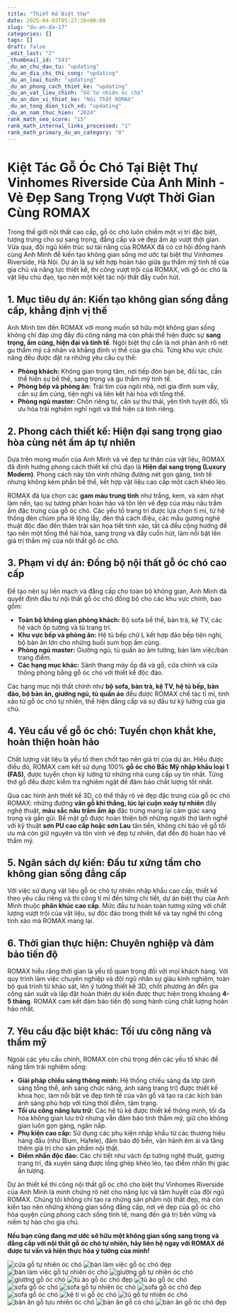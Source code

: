 ```yaml
---
title: "Thiết Kế Biệt thự"
date: 2025-04-03T05:27:26+00:00
slug: "du-an-da-17"
categories: []
tags: []
draft: false
_edit_last: "2"
_thumbnail_id: "543"
_du_an_chu_dau_tu: "updating"
_du_an_dia_chi_thi_cong: "updating"
_du_an_loai_hinh: "updating"
_du_an_phong_cach_thiet_ke: "updating"
_du_an_vat_lieu_chinh: "Gỗ tự nhiên óc chó"
_du_an_don_vi_thiet_ke: "Nội Thất ROMAX"
_du_an_tong_dien_tich_xd: "updating"
_du_an_nam_thuc_hien: "2024"
rank_math_seo_score: "15"
rank_math_internal_links_processed: "1"
rank_math_primary_du_an_category: "0"
---
```

# Kiệt Tác Gỗ Óc Chó Tại Biệt Thự Vinhomes Riverside Của Anh Minh - Vẻ Đẹp Sang Trọng Vượt Thời Gian Cùng ROMAX

Trong thế giới nội thất cao cấp, gỗ óc chó luôn chiếm một vị trí đặc biệt, tượng trưng cho sự sang trọng, đẳng cấp và vẻ đẹp ấm áp vượt thời gian. Vừa qua, đội ngũ kiến trúc sư tài năng của ROMAX đã có cơ hội đồng hành cùng Anh Minh để kiến tạo không gian sống mơ ước tại biệt thự Vinhomes Riverside, Hà Nội. Dự án là sự kết hợp hoàn hảo giữa gu thẩm mỹ tinh tế của gia chủ và năng lực thiết kế, thi công vượt trội của ROMAX, với gỗ óc chó là vật liệu chủ đạo, tạo nên một kiệt tác nội thất đầy cuốn hút.



## 1. Mục tiêu dự án: Kiến tạo không gian sống đẳng cấp, khẳng định vị thế

Anh Minh tìm đến ROMAX với mong muốn sở hữu một không gian sống không chỉ đáp ứng đầy đủ công năng mà còn phải thể hiện được sự **sang trọng, ấm cúng, hiện đại và tinh tế**. Ngôi biệt thự cần là nơi phản ánh rõ nét gu thẩm mỹ cá nhân và khẳng định vị thế của gia chủ. Từng khu vực chức năng đều được đặt ra những yêu cầu cụ thể:

* **Phòng khách:** Không gian trọng tâm, nơi tiếp đón bạn bè, đối tác, cần thể hiện sự bề thế, sang trọng và gu thẩm mỹ tinh tế.
* **Phòng bếp và phòng ăn:** Trái tim của ngôi nhà, nơi gia đình sum vầy, cần sự ấm cúng, tiện nghi và liên kết hài hòa với tổng thể.
* **Phòng ngủ master:** Chốn riêng tư, cần sự thư thái, yên tĩnh tuyệt đối, tối ưu hóa trải nghiệm nghỉ ngơi và thể hiện cá tính riêng.

## 2. Phong cách thiết kế: Hiện đại sang trọng giao hòa cùng nét ấm áp tự nhiên

Dựa trên mong muốn của Anh Minh và vẻ đẹp tự thân của vật liệu, ROMAX đã định hướng phong cách thiết kế chủ đạo là **Hiện đại sang trọng (Luxury Modern)**. Phong cách này tôn vinh những đường nét gọn gàng, tinh tế nhưng không kém phần bề thế, kết hợp vật liệu cao cấp một cách khéo léo.

ROMAX đã lựa chọn các **gam màu trung tính** như trắng, kem, và xám nhạt làm nền, tạo sự tương phản hoàn hảo và tôn lên vẻ đẹp của màu nâu trầm ấm đặc trưng của gỗ óc chó. Các yếu tố trang trí được lựa chọn tỉ mỉ, từ hệ thống đèn chùm pha lê lộng lẫy, đèn thả cách điệu, các mẫu gương nghệ thuật độc đáo đến thảm trải sàn họa tiết tinh xảo, tất cả đều cộng hưởng để tạo nên một tổng thể hài hòa, sang trọng và đầy cuốn hút, làm nổi bật lên giá trị thẩm mỹ của nội thất gỗ óc chó.



## 3. Phạm vi dự án: Đồng bộ nội thất gỗ óc chó cao cấp

Để tạo nên sự liền mạch và đẳng cấp cho toàn bộ không gian, Anh Minh đã quyết định đầu tư nội thất gỗ óc chó đồng bộ cho các khu vực chính, bao gồm:

* **Toàn bộ không gian phòng khách:** Bộ sofa bề thế, bàn trà, kệ TV, các hệ vách ốp tường và tủ trang trí.
* **Khu vực bếp và phòng ăn:** Hệ tủ bếp chữ L kết hợp đảo bếp tiện nghi, bộ bàn ăn lớn cho những buổi sum họp ấm cúng.
* **Phòng ngủ master:** Giường ngủ, tủ quần áo âm tường, bàn làm việc/bàn trang điểm.
* **Các hạng mục khác:** Sảnh thang máy ốp đá và gỗ, cửa chính và cửa thông phòng bằng gỗ óc chó với thiết kế độc đáo.

Các hạng mục nội thất chính như **bộ sofa, bàn trà, kệ TV, hệ tủ bếp, bàn đảo, bộ bàn ăn, giường ngủ, tủ quần áo** đều được ROMAX chế tác tỉ mỉ, tinh xảo từ gỗ óc chó tự nhiên, thể hiện đẳng cấp và sự đầu tư kỹ lưỡng của gia chủ.

## 4. Yêu cầu về gỗ óc chó: Tuyển chọn khắt khe, hoàn thiện hoàn hảo

Chất lượng vật liệu là yếu tố then chốt tạo nên giá trị của dự án. Hiểu được điều đó, ROMAX cam kết sử dụng 100% **gỗ óc chó Bắc Mỹ nhập khẩu loại 1 (FAS)**, được tuyển chọn kỹ lưỡng từ những nhà cung cấp uy tín nhất. Từng thớ gỗ đều được kiểm tra nghiêm ngặt để đảm bảo chất lượng tốt nhất.

Qua các hình ảnh thiết kế 3D, có thể thấy rõ vẻ đẹp đặc trưng của gỗ óc chó ROMAX: những đường **vân gỗ khi thẳng, lúc lại cuộn xoáy tự nhiên** đầy nghệ thuật, **màu sắc nâu trầm ấm áp** đặc trưng mang lại cảm giác sang trọng và gần gũi. Bề mặt gỗ được hoàn thiện bởi những người thợ lành nghề với kỹ thuật **sơn PU cao cấp hoặc sơn Lau** tân tiến, không chỉ bảo vệ gỗ tối ưu mà còn giữ nguyên và tôn vinh vẻ đẹp tự nhiên, đạt đến độ hoàn hảo về thẩm mỹ.



## 5. Ngân sách dự kiến: Đầu tư xứng tầm cho không gian sống đẳng cấp

Với việc sử dụng vật liệu gỗ óc chó tự nhiên nhập khẩu cao cấp, thiết kế theo yêu cầu riêng và thi công tỉ mỉ đến từng chi tiết, dự án biệt thự của Anh Minh thuộc **phân khúc cao cấp**. Mức đầu tư hoàn toàn tương xứng với chất lượng vượt trội của vật liệu, sự độc đáo trong thiết kế và tay nghề thi công tinh xảo mà ROMAX mang lại.

## 6. Thời gian thực hiện: Chuyên nghiệp và đảm bảo tiến độ

ROMAX hiểu rằng thời gian là yếu tố quan trọng đối với mọi khách hàng. Với quy trình làm việc chuyên nghiệp và đội ngũ nhân sự giàu kinh nghiệm, toàn bộ quá trình từ khảo sát, lên ý tưởng thiết kế 3D, chốt phương án đến gia công sản xuất và lắp đặt hoàn thiện dự kiến được thực hiện trong khoảng **4-5 tháng**. ROMAX cam kết đảm bảo tiến độ song hành cùng chất lượng hoàn hảo nhất.

## 7. Yêu cầu đặc biệt khác: Tối ưu công năng và thẩm mỹ

Ngoài các yêu cầu chính, ROMAX còn chú trọng đến các yếu tố khác để nâng tầm trải nghiệm sống:

* **Giải pháp chiếu sáng thông minh:** Hệ thống chiếu sáng đa lớp (ánh sáng tổng thể, ánh sáng chức năng, ánh sáng trang trí) được thiết kế khoa học, làm nổi bật vẻ đẹp tinh tế của vân gỗ và tạo ra các kịch bản ánh sáng phù hợp với từng thời điểm, tâm trạng.
* **Tối ưu công năng lưu trữ:** Các hệ tủ kệ được thiết kế thông minh, tối đa hóa không gian lưu trữ nhưng vẫn đảm bảo tính thẩm mỹ, giữ cho không gian luôn gọn gàng, ngăn nắp.
* **Phụ kiện cao cấp:** Sử dụng các phụ kiện nhập khẩu từ các thương hiệu hàng đầu (như Blum, Hafele), đảm bảo độ bền, vận hành êm ái và tăng thêm giá trị cho sản phẩm nội thất.
* **Điểm nhấn độc đáo:** Các chi tiết như vách ốp tường nghệ thuật, gương trang trí, đá xuyên sáng được lồng ghép khéo léo, tạo điểm nhấn thị giác ấn tượng.

Dự án thiết kế thi công nội thất gỗ óc chó cho biệt thự Vinhomes Riverside của Anh Minh là minh chứng rõ nét cho năng lực và tâm huyết của đội ngũ ROMAX. Chúng tôi không chỉ tạo ra những sản phẩm nội thất đẹp, mà còn kiến tạo nên những không gian sống đẳng cấp, nơi vẻ đẹp của gỗ óc chó hòa quyện cùng phong cách sống tinh tế, mang đến giá trị bền vững và niềm tự hào cho gia chủ.

**Nếu bạn cũng đang mơ ước sở hữu một không gian sống sang trọng và đẳng cấp với nội thất gỗ óc chó tự nhiên, hãy liên hệ ngay với ROMAX để được tư vấn và hiện thực hóa ý tưởng của mình!**

![cửa gỗ tự nhiên óc chó](https://romax.vn/wp-content/uploads/2025/03/cua-go-oc-cho-cg17-1-1280x896.webp)
![bàn làm việc gỗ óc chó đẹp](https://romax.vn/wp-content/uploads/2025/03/ban-lam-viec-go-oc-cho-blv17-2-1280x853.webp)
![bàn làm việc gỗ tự nhiên óc chó](https://romax.vn/wp-content/uploads/2025/03/ban-lam-viec-go-oc-cho-blv17-1-1280x853.webp)
![giường gỗ tự nhiên óc chó](https://romax.vn/wp-content/uploads/2025/03/giuong-go-oc-cho-gg17-3-1280x853.webp)
![giường gỗ óc chó](https://romax.vn/wp-content/uploads/2025/03/giuong-go-oc-cho-gg17-2-1280x853.webp)
![tủ áo gỗ óc chó đẹp](https://romax.vn/wp-content/uploads/2025/03/tu-quan-ao-go-oc-cho-tqa17-2-1280x853.webp)
![tủ áo gỗ óc chó](https://romax.vn/wp-content/uploads/2025/03/tu-quan-ao-go-oc-cho-tqa17-1-1280x853.webp)
![sofa gỗ óc chó](https://romax.vn/wp-content/uploads/2025/03/sofa-go-oc-cho-sf17-4-1280x917.webp)
![sofa gỗ tự nhiên óc chó](https://romax.vn/wp-content/uploads/2025/03/sofa-go-oc-cho-sf17-3-1280x914.webp)
![sofa gỗ óc chó đẹp](https://romax.vn/wp-content/uploads/2025/03/sofa-go-oc-cho-sf17-2-1280x922.webp)
![sofa gỗ óc chó](https://romax.vn/wp-content/uploads/2025/03/sofa-go-oc-cho-sf17-1-1280x938.webp)
![kệ ti vi gỗ óc chó](https://romax.vn/wp-content/uploads/2025/03/ke-ti-vi-go-oc-cho-ktv17-1-1280x922.webp)
![tủ gỗ tự nhiên óc chó](https://romax.vn/wp-content/uploads/2025/03/tu-bep-go-oc-cho-tb17-1-1280x859.webp)
![bàn ăn gỗ tựu nhiên óc chó](https://romax.vn/wp-content/uploads/2025/03/ban-an-go-oc-cho-ba17-3-1280x922.webp)
![bàn ăn gỗ có chó](https://romax.vn/wp-content/uploads/2025/03/ban-an-go-oc-cho-ba17-2-1280x922.webp)
![bàn ăn gỗ óc chó đẹp](https://romax.vn/wp-content/uploads/2025/03/ban-an-go-oc-cho-ba17-1-1280x922.webp)